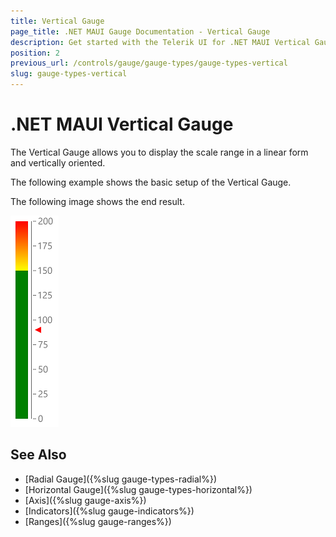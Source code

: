 ```yaml
---
title: Vertical Gauge
page_title: .NET MAUI Gauge Documentation - Vertical Gauge
description: Get started with the Telerik UI for .NET MAUI Vertical Gauge and add the control to your .NET MAUI project.
position: 2
previous_url: /controls/gauge/gauge-types/gauge-types-vertical
slug: gauge-types-vertical
---
```


# .NET MAUI Vertical Gauge

The Vertical Gauge allows you to display the scale range in a linear form and vertically oriented.

The following example shows the basic setup of the Vertical Gauge.

<snippet id='gauge-types-verticalgauge-xaml'/>

The following image shows the end result.

![Vertical Gauge](../images/gauge-types-vertical-gauge-0.png)

## See Also

- [Radial Gauge]({%slug gauge-types-radial%})
- [Horizontal Gauge]({%slug gauge-types-horizontal%})
- [Axis]({%slug gauge-axis%})
- [Indicators]({%slug gauge-indicators%})
- [Ranges]({%slug gauge-ranges%})
